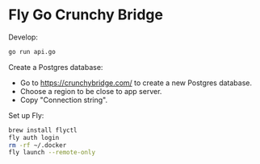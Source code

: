 # Fly Go Crunchy Bridge

Develop:

```bash
go run api.go
```

Create a Postgres database:

* Go to <https://crunchybridge.com/> to create a new Postgres database.
* Choose a region to be close to app server.
* Copy "Connection string".

Set up Fly:

```bash
brew install flyctl
fly auth login
rm -rf ~/.docker
fly launch --remote-only
```
